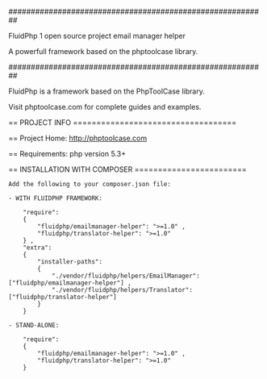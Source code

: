  ##########################################################

FluidPhp 1 open source project email manager helper

A powerfull framework based on the phptoolcase library.

##########################################################

FluidPhp is a framework based on the PhpToolCase library.

Visit phptoolcase.com for complete guides and examples.

== PROJECT INFO ===================================

== Project Home: http://phptoolcase.com

== Requirements: php version 5.3+

== INSTALLATION WITH COMPOSER ========================
	
	Add the following to your composer.json file:
	
	- WITH FLUIDPHP FRAMEWORK:

		"require": 
		{
			"fluidphp/emailmanager-helper": ">=1.0" ,
			"fluidphp/translator-helper": ">=1.0"
		} ,
		"extra": 
		{
			"installer-paths": 
			{
				"./vendor/fluidphp/helpers/EmailManager": ["fluidphp/emailmanager-helper"] ,
				"./vendor/fluidphp/helpers/Translator": ["fluidphp/translator-helper"]
			}
		}
		
	- STAND-ALONE:
	
		"require": 
		{
			"fluidphp/emailmanager-helper": ">=1.0" ,
			"fluidphp/translator-helper": ">=1.0"
		}
